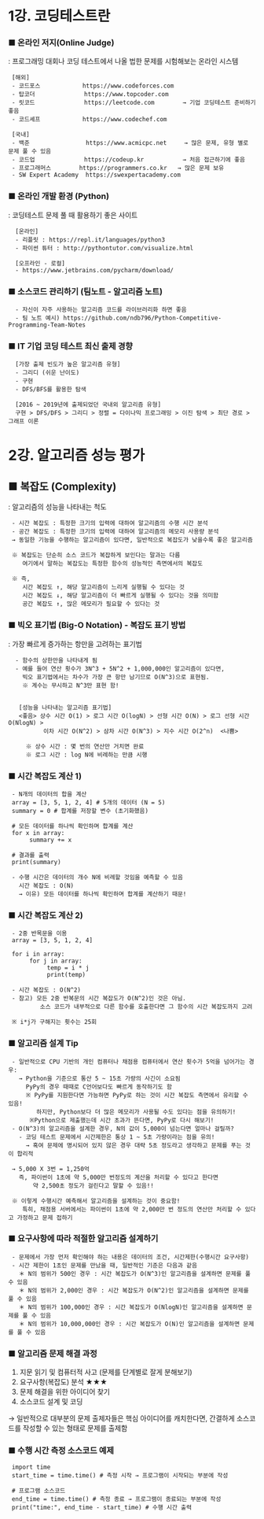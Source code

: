 # 1강. 코딩테스트란

### ■ 온라인 저지(Online Judge)
: 프로그래밍 대회나 코딩 테스트에서 나올 법한 문제를 시험해보는 온라인 시스템
     
     [해외]
     - 코드포스            https://www.codeforces.com
     - 탑코더              https://www.topcoder.com
     - 릿코드              https://leetcode.com        → 기업 코딩테스트 준비하기 좋음
     - 코드셰프            https://www.codechef.com
     
     [국내]
     - 백준                https://www.acmicpc.net     → 많은 문제, 유형 별로 문제 풀 수 있음
     - 코드업              https://codeup.kr           → 처음 접근하기에 좋음
     - 프로그래머스        https://programmers.co.kr   → 많은 문제 보유
     - SW Expert Academy  https://swexpertacademy.com
     
### ■ 온라인 개발 환경 (Python)
: 코딩테스트 문제 풀 때 활용하기 좋은 사이트
      
      [온라인]
      - 리플릿 : https://repl.it/languages/python3
      - 파이썬 튜터 : http://pythontutor.com/visualize.html
      
      [오프라인 - 로컬]
      - https://www.jetbrains.com/pycharm/download/
     
### ■ 소스코드 관리하기 (팀노트 - 알고리즘 노트)
      - 자신이 자주 사용하는 알고리즘 코드를 라이브러리화 하면 좋음
      - 팀 노트 예시) https://github.com/ndb796/Python-Competitive-Programming-Team-Notes
 
### ■ IT 기업 코딩 테스트 최신 출제 경향
      [가장 출제 빈도가 높은 알고리즘 유형]
      - 그리디 (쉬운 난이도)
      - 구현
      - DFS/BFS를 활용한 탐색
      
      [2016 ~ 2019년에 출제되었던 국내외 알고리즘 유형]
      구현 > DFS/DFS > 그리디 > 정렬 = 다이나믹 프로그래밍 > 이진 탐색 > 최단 경로 > 그래프 이론
      
      
# 2강. 알고리즘 성능 평가

## ■ 복잡도 (Complexity)
: 알고리즘의 성능을 나타내는 척도

     - 시간 복잡도 : 특정한 크기의 입력에 대하여 알고리즘의 수행 시간 분석
     - 공간 복잡도 : 특정한 크기의 입력에 대하여 알고리즘의 메모리 사용량 분석
     → 동일한 기능을 수행하는 알고리즘이 있다면, 일반적으로 복잡도가 낮을수록 좋은 알고리즘
     
     ※ 복잡도는 단순히 소스 코드가 복잡하게 보인다는 말과는 다름
        여기에서 말하는 복잡도는 특정한 함수의 성능적인 측면에서의 복잡도
        
     ※ 즉,
        시간 복잡도 ↑, 해당 알고리즘이 느리게 실행될 수 있다는 것
        시간 복잡도 ↓, 해당 알고리즘이 더 빠르게 실행될 수 있다는 것을 의미함
        공간 복잡도 ↑, 많은 메모리가 필요할 수 있다는 것
        
### ■ 빅오 표기법 (Big-O Notation) - 복잡도 표기 방법
 : 가장 빠르게 증가하는 항만을 고려하는 표기법
 
      - 함수의 상한만을 나타내게 됨
      - 예를 들어 연산 횟수가 3N^3 + 5N^2 + 1,000,000인 알고리즘이 있다면,
        빅오 표기법에서는 차수가 가장 큰 항만 남기므로 O(N^3)으로 표현됨. 
        ※ 계수는 무시하고 N^3만 표현 함!
        
        
       [성능을 나타내는 알고리즘 표기법]
       <좋음> 상수 시간 O(1) > 로그 시간 O(logN) > 선형 시간 O(N) > 로그 선형 시간 O(NlogN) > 
              이차 시간 O(N^2) > 삼차 시간 O(N^3) > 지수 시간 O(2^n)  <나쁨>
              
         ※ 상수 시간 : 몇 번의 연산만 거치면 완료
         ※ 로그 시간 : log N에 비례하는 만큼 시행
        
### ■ 시간 복잡도 계산 1)
     - N개의 데이터의 합을 계산
     array = [3, 5, 1, 2, 4] # 5개의 데이터 (N = 5)
     summary = 0 # 합계를 저장할 변수 (초기화했음)
     
     # 모든 데이터를 하나씩 확인하며 합계를 계산
     for x in array:
          summary += x
          
     # 결과를 출력
     print(summary)
     
     - 수행 시간은 데이터의 개수 N에 비례할 것임을 예측할 수 있음
       시간 복잡도 : O(N) 
       → 이유) 모든 데이터를 하나씩 확인하며 합계를 계산하기 때문!

### ■ 시간 복잡도 계산 2)
     - 2중 반목문을 이용
     array = [3, 5, 1, 2, 4]
     
     for i in array:
          for j in array:
               temp = i * j
               print(temp)
               
     - 시간 복잡도 : O(N^2) 
     - 참고) 모든 2중 반복문의 시간 복잡도가 O(N^2)인 것은 아님.
             소스 코드가 내부적으로 다른 함수를 호출한다면 그 함수의 시간 복잡도까지 고려
     
     ※ i*j가 구해지는 횟수는 25회
     
### ■ 알고리즘 설계 Tip
     - 일반적으로 CPU 기반의 개인 컴퓨터나 채점용 컴퓨터에서 연산 횟수가 5억을 넘어가는 경우:
       → Python을 기준으로 통산 5 ~ 15초 가량의 사긴이 소요됨
         PyPy의 경우 때때로 C언어보다도 빠르게 동작하기도 함
         ※ PyPy를 지원한다면 가능하면 PyPy로 하는 것이 시간 복잡도 측면에서 유리할 수 있음!
            하지만, Python보다 더 많은 메모리가 사용될 수도 있다는 점을 유의하기!
          ※Python으로 제출했는데 시간 초과가 뜬다면, PyPy로 다시 해보기!
     - O(N^3)의 알고리즘을 설계한 경우, N의 값이 5,000이 넘는다면 얼마나 걸릴까?
       - 코딩 테스트 문제에서 시간제한은 통상 1 ~ 5초 가량이라는 점을 유의!
         → 혹여 문제에 명시되어 있지 않은 경우 대략 5초 정도라고 생각하고 문제를 푸는 것이 합리적
       
     → 5,000 X 3번 = 1,250억
       즉, 파이썬이 1초에 약 5,000만 번정도의 계산을 처리할 수 있다고 한다면
           약 2,500초 정도가 걸린다고 말할 수 있음!!
           
     ※ 이렇게 수행시간 예측해서 알고리즘을 설계하는 것이 중요함!
        특히, 채점용 서버에서는 파이썬이 1초에 약 2,000만 번 정도의 연산만 처리할 수 있다고 가정하고 문제 접하기     
        
### ■ 요구사항에 따라 적절한 알고리즘 설계하기      
     - 문제에서 가장 먼저 확인해야 하는 내용은 데이터의 조건, 시간제한(수행시간 요구사항)
     - 시간 제한이 1초인 문제를 만났을 때, 일반적인 기준은 다음과 같음
       ＊ N의 범위가 500인 경우 : 시간 복잡도가 O(N^3)인 알고리즘을 설계하면 문제를 풀 수 있음
       ＊ N의 범위가 2,000인 경우 : 시간 복잡도가 O(N^2)인 알고리즘을 설계하면 문제를 풀 수 있음
       ＊ N의 범위가 100,000인 경우 : 시간 복잡도가 O(NlogN)인 알고리즘을 설계하면 문제를 풀 수 있음
       ＊ N의 범위가 10,000,000인 경우 : 시간 복잡도가 O(N)인 알고리즘을 설계하면 문제를 풀 수 있음
       
### ■ 알고리즘 문제 해결 과정
 1. 지문 읽기 및 컴퓨터적 사고  (문제를 단계별로 잘게 분해보기)
 2. 요구사항(복잡도) 분석 ★★★
 3. 문제 해결을 위한 아이디어 찾기
 4. 소스코드 설계 및 코딩
 
 → 일반적으로 대부분의 문제 출제자들은 핵심 아이디어를 캐치한다면, 간결하게 소스코드를 작성할 수 있는 형태로 문제를 출제함
 
 ### ■ 수행 시간 측정 소스코드 예제
     import time
     start_time = time.time() # 측정 시작 → 프로그램이 시작되는 부분에 작성
     
     # 프로그램 소스코드
     end_time = time.time() # 측정 종료 → 프로그램이 종료되는 부분에 작성
     print("time:", end_time - start_time) # 수행 시간 출력
     
